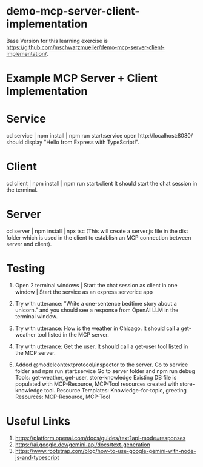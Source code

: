 # demo-mcp-server-client-implementation
Base Version for this learning exercise is https://github.com/mschwarzmueller/demo-mcp-server-client-implementation/.


# Example MCP Server + Client Implementation

# Service
cd service  | npm install | npm run start:service
open http://localhost:8080/ should display "Hello from Express with TypeScript!".

# Client
cd client | npm install | npm run start:client
It should start the chat session in the terminal.

# Server
cd server | npm install | npx tsc (This will create a server.js file in the dist folder which is used in the client to establish an MCP connection between server and client).


# Testing
1. Open 2 terminal windows | Start the chat session as client in one window | Start the service as an express serverice app

2. Try with utterance: "Write a one-sentence bedtime story about a unicorn."  and you should see a response from OpenAI LLM in the terminal window.

3. Try with utterance: How is the weather in Chicago. 
It should call a get-weather tool listed in the MCP server.

4. Try with utterance: Get the user. 
It should call a get-user tool listed in the MCP server.

5. Added @modelcontextprotocol/inspector to the server.
Go to service folder and npm run start:service
Go to server folder and npm run debug 
Tools: get-weather, get-user, store-knowledge
Existing DB file is populated with MCP-Resource, MCP-Tool resources created with store-knowledge tool.
Resource Templates: Knowledge-for-topic, greeting
Resources: MCP-Resource, MCP-Tool


# Useful Links
1. https://platform.openai.com/docs/guides/text?api-mode=responses
2. https://ai.google.dev/gemini-api/docs/text-generation
3. https://www.rootstrap.com/blog/how-to-use-google-gemini-with-node-js-and-typescript



